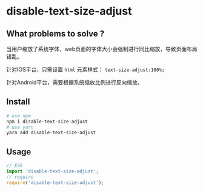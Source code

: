 # disable-text-size-adjust

## What problems to solve ?
当用户缩放了系统字体，web页面的字体大小会强制进行同比缩放，导致页面布局错乱。

针对IOS平台，只需设置 `html` 元素样式：  `text-size-adjust:100%;`

针对Android平台，需要根据系统缩放比例进行反向缩放。

## Install

``` bash
# use npm 
npm i disable-text-size-adjust
# use yarn
yarn add disable-text-size-adjust
```

## Usage

``` javascript
// ES6
import 'disable-text-size-adjust';
// require
require('disable-text-size-adjust');
```
